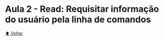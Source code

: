 # Aula 2 - Read: Requisitar informação do usuário pela linha de comandos

[:arrow_up: Voltar](https://github.com/Geofisicando/Curso-Shell-Script-Profissional-mod-2/tree/master?tab=readme-ov-file#%C3%ADndice)
